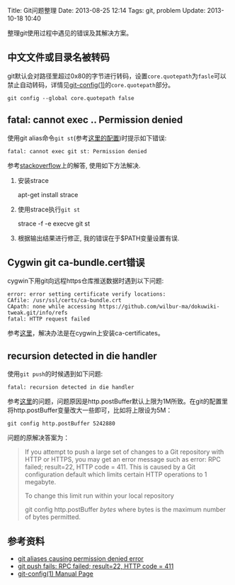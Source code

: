 Title: Git问题整理
Date: 2013-08-25 12:14
Tags: git, problem
Update: 2013-10-18 10:40

[1]: https://www.kernel.org/pub/software/scm/git/docs/git-config.html "git config(1) manual page"


整理git使用过程中遇见的错误及其解决方案。

## 中文文件或目录名被转码

git默认会对路径里超过0x80的字节进行转码，设置`core.quotepath`为`fasle`可以禁止自动转码，详情见[git-config(1)][1]的`core.quotepath`部分。

    git config --global core.quotepath false
    
## fatal: cannot exec .. Permission denied

使用git alias命令`git st`(参考[这里的配置](./config#全局配置))时提示如下错误:
	
    fatal: cannot exec git st: Permission denied

参考[stackoverflow](http://stackoverflow.com/questions/7997700/git-aliases-causing-permission-denied-error)上的解答, 使用如下方法解决. 

1. 安装strace
	
    apt-get install strace

2. 使用strace执行`git st`
	
    strace -f -e execve git st

3. 根据输出结果进行修正, 我的错误在于$PATH变量设置有误.

## Cygwin git ca-bundle.cert错误

cygwin下用git向远程https仓库推送数据时遇到以下问题:

    error: error setting certificate verify locations:
    CAfile: /usr/ssl/certs/ca-bundle.crt
    CApath: none while accessing https://github.com/wilbur-ma/dokuwiki-tweak.git/info/refs
    fatal: HTTP request failed

参考[这里](http://tech.idv2.com/2012/09/14/cygwin-git-error/)，解决办法是在cygwin上安装ca-certificates。

## recursion detected in die handler 
使用`git push`的时候遇到如下问题:

    fatal: recursion detected in die handler

参考[这里](http://stackoverflow.com/questions/12651749/git-push-fails-rpc-failed-result-22-http-code-411)的问题，问题原因是http.postBuffer默认上限为1M所致。在git的配置里将http.postBuffer变量改大一些即可，比如将上限设为5M：

    git config http.postBuffer 5242880

问题的原解决答案为：
> If you attempt to push a large set of changes to a Git repository with HTTP or HTTPS, you may get an error message such as error: RPC failed; result=22, HTTP code = 411. This is caused by a Git configuration default which limits certain HTTP operations to 1 megabyte.
>
> To change this limit run within your local repository
>
> git config http.postBuffer *bytes*
> where bytes is the maximum number of bytes permitted.

## 参考资料

*  [git aliases causing permission denied error](http://stackoverflow.com/questions/7997700/git-aliases-causing-permission-denied-error)
*  [git push fails: RPC failed; result=22, HTTP code = 411](http://stackoverflow.com/questions/12651749/git-push-fails-rpc-failed-result-22-http-code-411)
*  [git-config(1) Manual Page][1]

